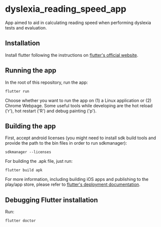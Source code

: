 # dyslexia_reading_speed_app

App aimed to aid in calculating reading speed when performing dyslexia tests and evaluation.

## Installation

Install flutter following the instructions on [flutter's official website](https://docs.flutter.dev/get-started/install/linux/android).

## Running the app

In the root of this repository, run the app:

```shell
flutter run
```

Choose whether you want to run the app on (1) a Linux application or (2) Chrome Webpage.
Some useful tools while developing are the hot reload ('r'), hot restart ('R') and debug painting ('p').

## Building the app

First, accept android licenses (you might need to install sdk build tools and provide the path to the bin files in order to run sdkmanager):

```shell
sdkmanager --licenses
```

For building the .apk file, just run:

```shell
flutter build apk
```

For more information, including building iOS apps and publishing to the play/app store, please refer to [flutter's deployment documentation](https://docs.flutter.dev/deployment).

## Debugging Flutter installation

Run:

```shell
flutter doctor
```